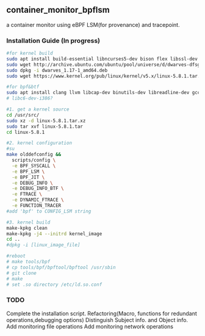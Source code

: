 ## container_monitor_bpflsm
a container monitor using eBPF LSM(for provenance) and tracepoint.

### Installation Guide (In progress)
```bash
#for kernel build
sudo apt install build-essential libncurses5-dev bison flex libssl-dev libelf-dev bin86 kernel-package
sudo wget http://archive.ubuntu.com/ubuntu/pool/universe/d/dwarves-dfsg/dwarves_1.17-1_amd64.deb
sudo dpkg -i dwarves_1.17-1_amd64.deb
sudo wget https://www.kernel.org/pub/linux/kernel/v5.x/linux-5.8.1.tar.xz -P /usr/src

#for bpf&btf
sudo apt install clang llvm libcap-dev binutils-dev libreadline-dev gcc-multilib
# libc6-dev-i386?

#1. get a kernel source 
cd /usr/src/
sudo xz -d linux-5.8.1.tar.xz
sudo tar xvf linux-5.8.1.tar
cd linux-5.8.1

#2. kernel configuration
#su
make olddefconfig &&
  scripts/config \
  -e BPF_SYSCALL \
  -e BPF_LSM \
  -e BPF_JIT \
  -e DEBUG_INFO \
  -e DEBUG_INFO_BTF \
  -e FTRACE \
  -e DYNAMIC_FTRACE \
  -e FUNCTION_TRACER
#add 'bpf' to CONFIG_LSM string

#3. kernel build
make-kpkg clean
make-kpkg -j4 --initrd kernel_image
cd ..
#dpkg -i [linux_image_file]

#reboot
# make tools/bpf
# cp tools/bpf/bpftool/bpftool /usr/sbin
# git clone
# make
# set .so directory /etc/ld.so.conf 
```

### TODO
Complete the installation script.
Refactoring(Macro, functions for redundant operations,debugging options)
Distinguish Subject info. and Object info.
Add monitoring file operations
Add monitoring network operations
